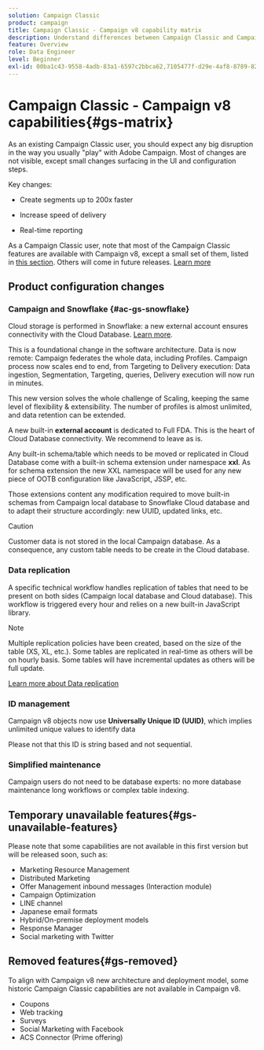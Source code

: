 ```yaml
---
solution: Campaign Classic
product: campaign
title: Campaign Classic - Campaign v8 capability matrix
description: Understand differences between Campaign Classic and Campaign v8
feature: Overview
role: Data Engineer
level: Beginner
exl-id: 00ba1c43-9558-4adb-83a1-6597c2bbca62,7105477f-d29e-4af8-8789-82b4459761b0
---
```

# Campaign Classic - Campaign v8 capabilities{#gs-matrix}


As an existing Campaign Classic user, you should expect any big disruption in the way you usually "play" with Adobe Campaign. Most of changes are not visible, except small changes surfacing in the UI and configuration steps. 

Key changes: 

* Create segments up to 200x faster

* Increase speed of delivery

* Real-time reporting

As a Campaign Classic user, note that most of the Campaign Classic features are available with Campaign v8, except a small set of them, listed in [this section](#gs-removed). Others will come in future releases. [Learn more](#gs-unavailable-features)


## Product configuration changes

### Campaign and Snowflake {#ac-gs-snowflake}

Cloud storage is performed in Snowflake: a new external account ensures connectivity with the Cloud Database. [Learn more](#ac-gs-snowflake).

This is a foundational change in the software architecture. Data is now remote: Campaign federates the whole data, including Profiles. Campaign process now scales end to end, from Targeting to Delivery execution: Data ingestion, Segmentation, Targeting, queries, Delivery execution will now run in minutes.

This new version solves the whole challenge of Scaling, keeping the same level of flexibility & extensibility. The number of profiles is almost unlimited, and data retention can be extended.

A new built-in **external account** is dedicated to Full FDA. This is the heart of Cloud Database connectivity. We recommend to leave as is.  

Any built-in schema/table which needs to be moved or replicated in Cloud Database come with a built-in schema extension under namespace **xxl**. As for schema extension the new XXL namespace will be used for any new piece of OOTB configuration like JavaScript, JSSP, etc.

Those extensions content any modification required to move built-in schemas from Campaign local database to Snowflake Cloud database and to adapt their structure accordingly: new UUID, updated links, etc.

>[!CAUTION]
>
> Customer data is not stored in the local Campaign database. As a consequence, any custom table needs to be create in the Cloud database.
>

### Data replication

A specific technical workflow handles replication of tables that need to be present on both sides (Campaign  local database and Cloud database). This workflow is triggered every hour and relies on a new built-in JavaScript library.

>[!NOTE]
>
> Multiple replication policies have been created, based on the size of the table (XS, XL, etc.).
> Some tables are replicated in real-time as others will be on hourly basis. Some tables will have incremental updates as others will be full update.
>

[Learn more about Data replication](../config/replication.md)

### ID management

Campaign v8 objects now use **Universally Unique ID (UUID)**, which implies unlimited unique values to identify data

Please not that this ID is string based and not sequential.
 
### Simplified maintenance

Campaign users do not need to be database experts: no more database maintenance long workflows or complex table indexing.

## Temporary unavailable features{#gs-unavailable-features}

Please note that some capabilities are not available in this first version but will be released soon, such as:

* Marketing Resource Management
* Distributed Marketing
* Offer Management inbound messages (Interaction module)
* Campaign Optimization
* LINE channel
* Japanese email formats
* Hybrid/On-premise deployment models
* Response Manager
* Social marketing with Twitter

## Removed features{#gs-removed}

To align with Campaign v8 new architecture and deployment model, some historic Campaign Classic capabilities are not available in Campaign v8.

* Coupons
* Web tracking
* Surveys
* Social Marketing with Facebook
* ACS Connector (Prime offering)
